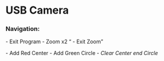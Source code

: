 # USB Camera

### Navigation:
<Esc>                         - Exit Program
<Mouse Double Left Click>     - Zoom x2
<q>                           - Exit Zoom
<p>                           - Add Red Center
<o>                           - Add Green Circle
<i>                           - Clear Center end Circle
